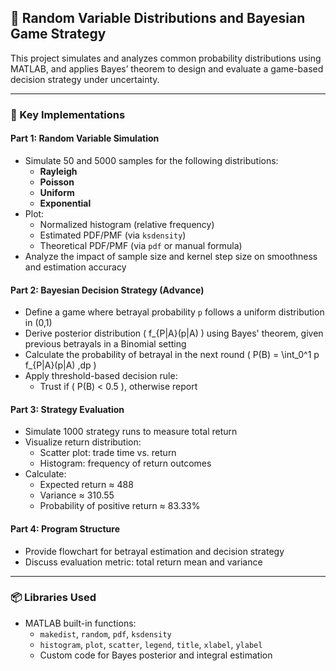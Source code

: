 ## 🎲 Random Variable Distributions and Bayesian Game Strategy

This project simulates and analyzes common probability distributions using MATLAB, and applies Bayes’ theorem to design and evaluate a game-based decision strategy under uncertainty.

---

### 🔧 Key Implementations

#### Part 1: Random Variable Simulation

- Simulate 50 and 5000 samples for the following distributions:
  - **Rayleigh**
  - **Poisson**
  - **Uniform**
  - **Exponential**
- Plot:
  - Normalized histogram (relative frequency)
  - Estimated PDF/PMF (via `ksdensity`)
  - Theoretical PDF/PMF (via `pdf` or manual formula)
- Analyze the impact of sample size and kernel step size on smoothness and estimation accuracy

#### Part 2: Bayesian Decision Strategy (Advance)

- Define a game where betrayal probability `p` follows a uniform distribution in (0,1)
- Derive posterior distribution \( f_{P|A}(p|A) \) using Bayes' theorem, given previous betrayals in a Binomial setting
- Calculate the probability of betrayal in the next round \( P(B) = \int_0^1 p f_{P|A}(p|A) \,dp \)
- Apply threshold-based decision rule:
  - Trust if \( P(B) < 0.5 \), otherwise report

#### Part 3: Strategy Evaluation

- Simulate 1000 strategy runs to measure total return
- Visualize return distribution:
  - Scatter plot: trade time vs. return
  - Histogram: frequency of return outcomes
- Calculate:
  - Expected return ≈ 488
  - Variance ≈ 310.55
  - Probability of positive return ≈ 83.33%

#### Part 4: Program Structure

- Provide flowchart for betrayal estimation and decision strategy
- Discuss evaluation metric: total return mean and variance

---

### 📦 Libraries Used

- MATLAB built-in functions:
  - `makedist`, `random`, `pdf`, `ksdensity`
  - `histogram`, `plot`, `scatter`, `legend`, `title`, `xlabel`, `ylabel`
  - Custom code for Bayes posterior and integral estimation

